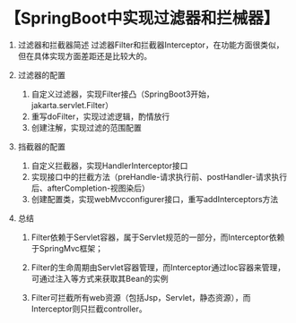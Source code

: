 # 【SpringBoot中实现过滤器和拦械器】

1. 过滤器和拦截器简述
   过滤器Filter和拦截器Interceptor，在功能方面很类似，但在具体实现方面差距还是比较大的。

2. 过滤器的配置

   1. 自定义过滤器，实现Filter接凸（SpringBoot3开始，jakarta.servlet.Filter）
   2. 重写doFilter，实现过滤逻辑，酌情放行
   3. 创建注解，实现过滤的范围配置

3. 挡截器的配置

   1. 自定义拦截器，实现HandlerInterceptor接口
   2. 实现接口中的拦截方法（preHandle-请求执行前、postHandler-请求执行后、afterCompletion-视图染后）
   3. 创建配置类，实现webMvcconfigurer接口，重写addInterceptors方法

4. 总结

   1. Filter依赖于Servlet容器，属于Servlet规范的一部分，而Interceptor依赖于SpringMvc框架；

   2. Filter的生命周期由Servlet容器管理，而Interceptor通过Ioc容器来管理，可通过注入等方式来获取其Bean的实例

   3. Filter可拦截所有web资源（包括Jsp，Servlet，静态资源），而Interceptor则只拦截controller。